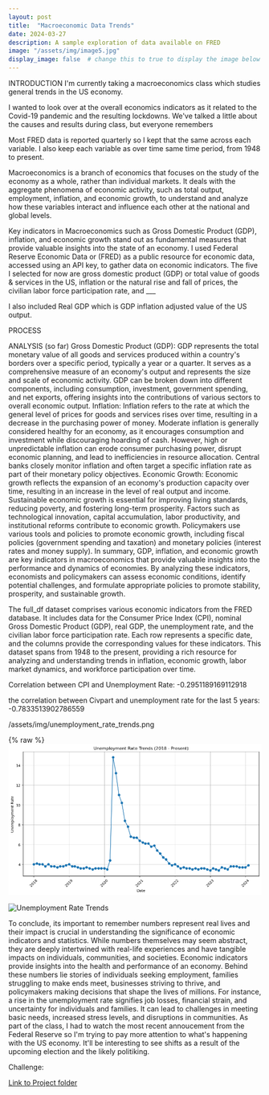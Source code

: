```yaml
---
layout: post
title:  "Macroeconomic Data Trends"
date: 2024-03-27
description: A sample exploration of data available on FRED   
image: "/assets/img/image5.jpg"
display_image: false  # change this to true to display the image below the banner 
---
```


INTRODUCTION
I'm currently taking a macroeconomics class which studies general trends in the US economy. 

I wanted to look over at the overall economics indicators as it related to the Covid-19 pandemic and the resulting lockdowns. We've talked a little about the causes and results during class, but everyone remembers 

Most FRED data is reported quarterly so I kept that the same across each variable. I also keep each variable as over time same time period, from 1948 to present.

Macroeconomics is a branch of economics that focuses on the study of the economy as a whole, rather than individual markets. It deals with the aggregate phenomena of economic activity, such as total output, employment, inflation, and economic growth, to understand and analyze how these variables interact and influence each other at the national and global levels.


Key indicators in Macroeconomics such as Gross Domestic Product (GDP), inflation, and economic growth stand out as fundamental measures that provide valuable insights into the state of an economy. I used Federal Reserve Economic Data or (FRED) as a public resource for economic data, accessed using an API key, to gather data on economic indicators. The five I selected for now are gross domestic product (GDP) or total value of goods & services in the US, inflation or the natural rise and fall of prices, the civilian labor force participation rate, and ___  

I also included Real GDP which is GDP inflation adjusted value of the US output.

PROCESS



ANALYSIS (so far)
Gross Domestic Product (GDP):
GDP represents the total monetary value of all goods and services produced within a country's borders over a specific period, typically a year or a quarter. It serves as a comprehensive measure of an economy's output and represents the size and scale of economic activity. GDP can be broken down into different components, including consumption, investment, government spending, and net exports, offering insights into the contributions of various sectors to overall economic output.
Inflation:
Inflation refers to the rate at which the general level of prices for goods and services rises over time, resulting in a decrease in the purchasing power of money. Moderate inflation is generally considered healthy for an economy, as it encourages consumption and investment while discouraging hoarding of cash. However, high or unpredictable inflation can erode consumer purchasing power, disrupt economic planning, and lead to inefficiencies in resource allocation. Central banks closely monitor inflation and often target a specific inflation rate as part of their monetary policy objectives.
Economic Growth:
Economic growth reflects the expansion of an economy's production capacity over time, resulting in an increase in the level of real output and income. Sustainable economic growth is essential for improving living standards, reducing poverty, and fostering long-term prosperity. Factors such as technological innovation, capital accumulation, labor productivity, and institutional reforms contribute to economic growth. Policymakers use various tools and policies to promote economic growth, including fiscal policies (government spending and taxation) and monetary policies (interest rates and money supply).
In summary, GDP, inflation, and economic growth are key indicators in macroeconomics that provide valuable insights into the performance and dynamics of economies. By analyzing these indicators, economists and policymakers can assess economic conditions, identify potential challenges, and formulate appropriate policies to promote stability, prosperity, and sustainable growth.

The full_df dataset comprises various economic indicators from the FRED database. It includes data for the Consumer Price Index (CPI), nominal Gross Domestic Product (GDP), real GDP, the unemployment rate, and the civilian labor force participation rate. Each row represents a specific date, and the columns provide the corresponding values for these indicators. This dataset spans from 1948 to the present, providing a rich resource for analyzing and understanding trends in inflation, economic growth, labor market dynamics, and workforce participation over time.


Correlation between CPI and Unemployment Rate: -0.2951189169112918

the correlation between Civpart and unemployment rate for the last 5 years: -0.7833513902786559

/assets/img/unemployment_rate_trends.png

{% raw %}![Unemployment Rate Trends](assets/img/unemployment.png)

![Unemployment Rate Trends]({{site.url}}{{site.baseurl}}/assets/img/unemployment.png)




To conclude, its important to remember numbers represent real lives and their impact is crucial in understanding the significance of economic indicators and statistics. While numbers themselves may seem abstract, they are deeply intertwined with real-life experiences and have tangible impacts on individuals, communities, and societies. Economic indicators provide insights into the health and performance of an economy. Behind these numbers lie stories of individuals seeking employment, families struggling to make ends meet, businesses striving to thrive, and policymakers making decisions that shape the lives of millions. For instance, a rise in the unemployment rate signifies job losses, financial strain, and uncertainty for individuals and families. It can lead to challenges in meeting basic needs, increased stress levels, and disruptions in communities. As part of the class, I had to watch the most recent annoucement from the Federal Reserve so I'm trying to pay more attention to what's happening with the US economy. It'll be interesting to see shifts as a result of the upcoming election and the likely politiking.

Challenge:

[Link to Project folder](https://github.com/t-anderson21/blog-project/tree/main)
